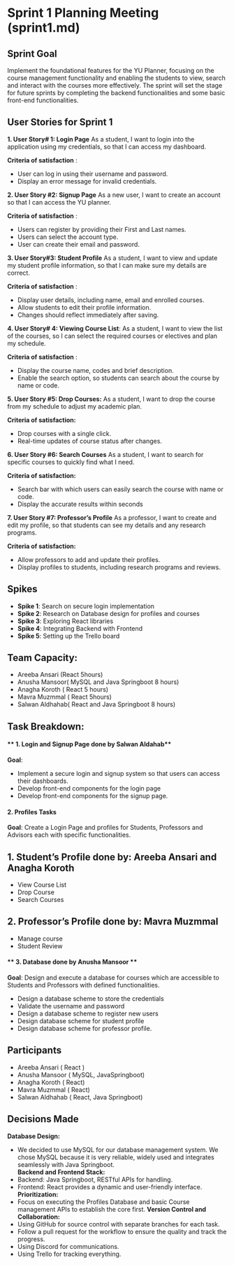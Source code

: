 
# Sprint 1 Planning Meeting (sprint1.md)

## Sprint Goal
Implement the foundational features for the YU Planner, focusing on the course management functionality and enabling the students to view, search and interact with the courses more effectively. The sprint will set the stage for future sprints by completing the backend functionalities and some basic front-end functionalities.

## User Stories for Sprint 1
**1. User Story# 1: Login Page**
As a student, I want to login into the application using my credentials, so that I can access my dashboard. 

 **Criteria of satisfaction** :
- User can log in using their username and password.
- Display an error message for invalid credentials.

**2.  User Story #2: Signup Page**
As a new user, I want to create an account so that I can access the YU planner.

 **Criteria of satisfaction** :
- Users can register by providing their First and Last names. 
- Users can select the account type.
- User can create their email and password. 

**3. User Story#3: Student Profile**
As a student, I want to view and update my student profile information, so that I can make sure my details are correct. 

 **Criteria of satisfaction** :
- Display user details, including name, email and enrolled courses.
- Allow students to edit their profile information.
- Changes should reflect immediately after saving. 

**4. User Story# 4: Viewing Course List**:
As a student, I want to view the list of the courses, so I can select the required courses or electives and plan my schedule.

**Criteria of satisfaction** :
   - Display the course name, codes and brief description.
   - Enable the search option, so students can search about the course by name or code.

**5. User Story #5: Drop Courses:**
As a student, I want to drop the course from my schedule to adjust my academic plan.

**Criteria of satisfaction:** 
- Drop courses with a single click.
- Real-time updates of course status after changes. 

 **6. User Story #6: Search Courses**
As a student, I want to search for specific courses to quickly find what I need.

**Criteria of satisfaction:**
- Search bar with which users can easily search the course with name or code. 
- Display the accurate results within seconds

**7. User Story #7: Professor’s Profile**
As a professor, I want to create and edit my profile, so that students can see my details and any research programs.

**Criteria of satisfaction:**
- Allow professors to add and update their profiles.
- Display profiles to students, including research programs and reviews.

## Spikes
- **Spike 1**:  Search on secure login implementation
- **Spike 2**:  Research on Database design for profiles and courses
- **Spike 3**: Exploring React libraries 
- **Spike 4**: Integrating Backend with Frontend
- **Spike 5**: Setting up the Trello board

## Team Capacity:
- Areeba Ansari (React 5hours)
- Anusha Mansoor( MySQL and Java Springboot 8 hours)
- Anagha Koroth ( React 5 hours)
- Mavra Muzmmal ( React 5hours)
- Salwan Aldhahab( React and Java Springboot 8 hours)


## Task Breakdown:

#### ** 1. Login and Signup Page done by Salwan Aldahab**
**Goal**: 
- Implement a secure login and signup system so that users can access their dashboards.
- Develop front-end components for the login page
- Develop front-end components for the signup page.

#### **2. Profiles Tasks**
**Goal**:  Create a Login Page and profiles for Students, Professors and Advisors each with specific functionalities.

## 1. Student’s Profile  done by: Areeba Ansari and Anagha Koroth
- View Course List 
- Drop Course
- Search Courses
## 2. Professor’s Profile done by: Mavra Muzmmal
- Manage course
- Student Review

#### ** 3. Database done by Anusha Mansoor **
**Goal**: Design and execute a database for courses which are accessible to Students and Professors with defined functionalities.
- Design a database scheme to store the credentials
- Validate the username and password
- Design a database scheme to register new users
- Design database scheme for student profile
- Design database scheme for professor profile.

## Participants
- Areeba Ansari  ( React )
- Anusha Mansoor ( MySQL, JavaSpringboot)
- Anagha Koroth ( React)
- Mavra Muzmmal ( React)
- Salwan Aldhahab ( React, Java Springboot)

## Decisions Made
**Database Design:**
- We decided to use MySQL for our database management system. We chose MySQL because it is very reliable, widely used and integrates seamlessly with Java Springboot.  
**Backend and Frontend Stack:**
- Backend: Java Springboot, RESTful APIs for handling.
- Frontend: React provides a dynamic and user-friendly interface. 
**Prioritization:**
- Focus on executing the Profiles Database and basic Course management APIs to establish the core first.
**Version Control and Collaboration:**
- Using GitHub for source control with separate branches for each task.
- Follow a pull request for the workflow to ensure the quality and track the progress.
- Using Discord for communications.
- Using Trello for tracking everything. 
